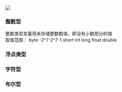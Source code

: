 
![](http://i.imgur.com/VcWyGeV.png)
### 整数型
  整数类型变量用来存储整数数值，即没有小数部分的值<br>
  取值范围：
	byte -2^7-2^7-1
	short
	int
	long
	float
	double
### 浮点类型
### 字符型
### 布尔型